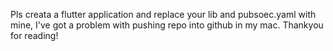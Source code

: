 Pls creata a flutter application and replace your lib and pubsoec.yaml with mine, I've got a problem with pushing repo into github in my mac. Thankyou for reading!
